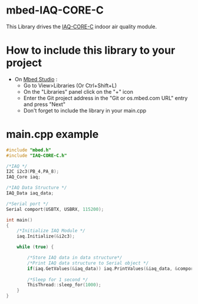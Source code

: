 # mbed-IAQ-CORE-C
This Library drives the [IAQ-CORE-C](https://ams.com/iaq-core-c) indoor air quality module.

# How to include this library to your project
- On [Mbed Studio](https://os.mbed.com/studio/) :
  - Go to View>Libraries (Or Ctrl+Shift+L)
  - On the "Libraries" panel click on the "+" icon
  - Enter the Git project address in the "Git or os.mbed.com URL" entry and press "Next"
  - Don't forget to include the library in your main.cpp
  
# main.cpp example
```C++
#include "mbed.h"
#include "IAQ-CORE-C.h"

/*IAQ */
I2C i2c3(PB_4,PA_8);
IAQ_Core iaq;

/*IAQ Data Structure */
IAQ_Data iaq_data;

/*Serial port */
Serial comport(USBTX, USBRX, 115200);

int main()
{
    /*Initialize IAQ Module */
    iaq.Initialize(&i2c3);

    while (true) {

        /*Store IAQ data in data structure*/
        /*Print IAQ data structure to Serial object */
        if(iaq.GetValues(&iaq_data)) iaq.PrintValues(&iaq_data, &comport);
        
        /*Sleep for 1 second */
        ThisThread::sleep_for(1000);
    }
}

```
